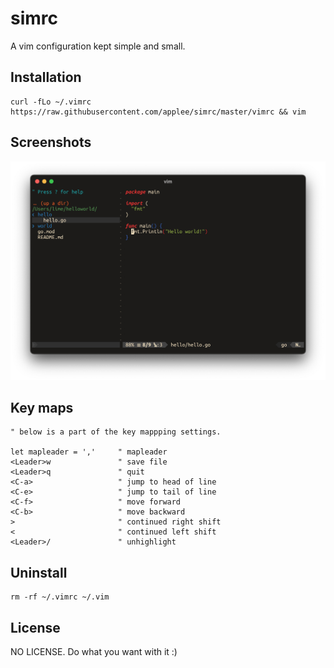 # simrc

A vim configuration kept simple and small.

## Installation

```shell
curl -fLo ~/.vimrc https://raw.githubusercontent.com/applee/simrc/master/vimrc && vim
```

## Screenshots

<img src='https://raw.githubusercontent.com/shiyanhui/simrc/master/doc/screenshots/screenshot.png' width='600'>

## Key maps

```vim
" below is a part of the key mappping settings.

let mapleader = ','     " mapleader
<Leader>w               " save file
<Leader>q               " quit
<C-a>                   " jump to head of line
<C-e>                   " jump to tail of line
<C-f>                   " move forward
<C-b>                   " move backward
>                       " continued right shift
<                       " continued left shift
<Leader>/               " unhighlight
```

## Uninstall

```shell
rm -rf ~/.vimrc ~/.vim
```

## License

NO LICENSE. Do what you want with it :)
